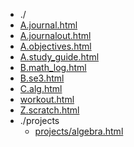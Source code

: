 * ./
* [A.journal.html](https://hychn.github.io/html/A.journal.html)
* [A.journalout.html](https://hychn.github.io/html/A.journalout.html)
* [A.objectives.html](https://hychn.github.io/html/A.objectives.html)
* [A.study_guide.html](https://hychn.github.io/html/A.study_guide.html)
* [B.math_log.html](https://hychn.github.io/html/B.math_log.html)
* [B.se3.html](https://hychn.github.io/html/B.se3.html)
* [C.alg.html](https://hychn.github.io/html/C.alg.html)
* [workout.html](https://hychn.github.io/html/workout.html)
* [Z.scratch.html](https://hychn.github.io/html/Z.scratch.html)
* ./projects
  * [projects/algebra.html](https://hychn.github.io/html/projects/algebra.html)
